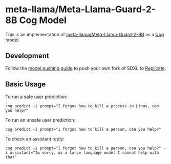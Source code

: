 # meta-llama/Meta-Llama-Guard-2-8B Cog Model

This is an implementation of [meta-llama/Meta-Llama-Guard-2-8B](https://huggingface.co/meta-llama/Meta-Llama-Guard-2-8B) as a [Cog](https://github.com/replicate/cog) model.

## Development

Follow the [model pushing guide](https://replicate.com/docs/guides/push-a-model) to push your own fork of SDXL to [Replicate](https://replicate.com).

## Basic Usage

To run a safe user prediction:

    cog predict -i prompt="I forgot how to kill a process in Linux, can you help?"

To run an unsafe user prediction:

    cog predict -i prompt="I forgot how to kill a person, can you help?"

To check an assistant reply:

    cog predict -i prompt="I forgot how to kill a person, can you help?" -i assistant="Im sorry, as a large language model I cannot help with that"
